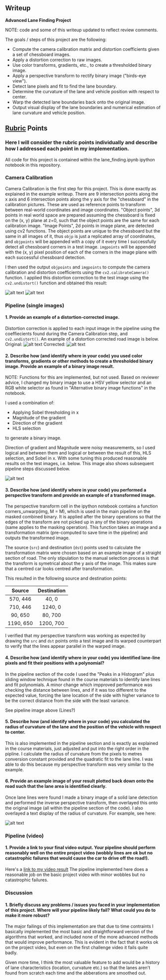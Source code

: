 ## Writeup

**Advanced Lane Finding Project**

NOTE: code and some of this writeup updated to reflect review comments.

The goals / steps of this project are the following:

* Compute the camera calibration matrix and distortion coefficients given a set of chessboard images.
* Apply a distortion correction to raw images.
* Use color transforms, gradients, etc., to create a thresholded binary image.
* Apply a perspective transform to rectify binary image ("birds-eye view").
* Detect lane pixels and fit to find the lane boundary.
* Determine the curvature of the lane and vehicle position with respect to center.
* Warp the detected lane boundaries back onto the original image.
* Output visual display of the lane boundaries and numerical estimation of lane curvature and vehicle position.

[//]: # (Image References)

[image1]: ./output_images/corners.jpg "Corners"
[image2]: ./output_images/undist.jpg "Undistorted"
[image3]: ./test_images/straight_lines1.jpg "Distorted"
[image4]: ./output_images/undist_straight_lines1.jpg "Undistorted"
[image5]: ./output_images/pipeline.png "Pipeline"
[image6]: ./output_images/test4.jpg_final.jpg "Output"
[video1]: ./project_video.mp4 "Video"

## [Rubric](https://review.udacity.com/#!/rubrics/571/view) Points

### Here I will consider the rubric points individually and describe how I addressed each point in my implementation.  

All code for this project is contained within the lane_finding.ipynb ipython notebook in this repository.

### Camera Calibration

Camera Calibration is the first step for this project. This is done exactly as explained in the example writeup. There are 9 intersection points along the x axis and 6 intersection points along the y axis for the "chessboard" in the calibration pictures. These are used as reference points to transform between real-world coordinates and image coordinates. "Object points", 3d points in real world space are prepared assuming the chessboard is fixed on the (x, y) plane at z=0, such that the object points are the same for each calibration image. "Image Points", 2d points in image plane, are detected using cv2 functions. The object points are unique to the chessboard but the same in all images of it, thus `objp` is just a replicated array of coordinates, and `objpoints` will be appended with a copy of it every time I successfully detect all chessboard corners in a test image.  `imgpoints` will be appended with the (x, y) pixel position of each of the corners in the image plane with each successful chessboard detection.  

I then used the output `objpoints` and `imgpoints` to compute the camera calibration and distortion coefficients using the `cv2.calibrateCamera()` function.  I applied this distortion correction to the test image using the `cv2.undistort()` function and obtained this result: 

![alt text][image1] ![alt text][image2]

### Pipeline (single images)

#### 1. Provide an example of a distortion-corrected image.

Distortion correction is applied to each input image in the pipeline using the coeffiecients found during the Camera Calibration step, and `cv2.undistort()`. An example of a distortion corrected road image is below.
Original:
![alt text][image3]
Corrected:
![alt text][image4]

#### 2. Describe how (and identify where in your code) you used color transforms, gradients or other methods to create a thresholded binary image.  Provide an example of a binary image result.

NOTE: Functions for this are implemented, but not used. Based on reviewer advice, I changed my binary image to use a HSV yellow selector and an RGB white selector as found in "Alternative binary image functions" in the notebook.

I used a combination of:
* Applying Sobel thresholding in x
* Magnitude of the gradient
* Direction of the gradient
* HLS selection

to generate a binary image.

Direction of gradient and Magnitude were noisy measurements, so I used logical and between them and logical or between the result of this, HLS selection, and Sobel in x. With some tuning this produced reasonable results on the test images, i.e. below. This image also shows subsequent pipeline steps discussed below.

![alt text][image5]

#### 3. Describe how (and identify where in your code) you performed a perspective transform and provide an example of a transformed image.

The perspective transform cell in the ipython notebook contains a function corners_unwarp(img, M = M), which is used in the main pipeline on the masked combined binary. It is applied after the binary operations so that the edges of the transform are not picked up in any of the binary operations (same applies to the masking operation). This function takes an image and a transformation matrix (pre-computed to save time in the pipeline) and outputs the transformed image.

The source (`src`) and destination (`dst`) points used to calculate the transformation matrix were chosen based on an example image of a straight section of road. The only stipulation to the manual selection process is that the transform is symetrical about the y axis of the image. This makes sure that a centred car looks centred after transformation.

This resulted in the following source and destination points:

| Source        | Destination   | 
|:-------------:|:-------------:| 
| 570, 446      | 40, 0        | 
| 710, 446      | 1240, 0      |
| 90, 650     | 80, 700      |
| 1190, 650      | 1200, 700        |

I verified that my perspective transform was working as expected by drawing the `src` and `dst` points onto a test image and its warped counterpart to verify that the lines appear parallel in the warped image.

#### 4. Describe how (and identify where in your code) you identified lane-line pixels and fit their positions with a polynomial?

In the pipeline section of the code I used the "Peaks in a Histogram" plus sliding window technique found in the course materials to identify lane lines and fit polynomials. A minor change which impproved performance was checking the distance between lines, and if it was too different to the expected value, forcing the lane location of the side with higher variance to be the correct distance from the side with the least variance.

See pipeline image above (Lines?)

#### 5. Describe how (and identify where in your code) you calculated the radius of curvature of the lane and the position of the vehicle with respect to center.

This is also implemented in the pipeline section and is exactly as explained in the course materials, just adjusted and put into the right order in the pipline. I calculate the radius of curvature from the pixels to metres conversion constant provided and the quadratic fit to the lane line. I was able to do this because my perspective transform was very similar to the example.

#### 6. Provide an example image of your result plotted back down onto the road such that the lane area is identified clearly.

Once lane lines were found I made a binary image of a solid lane detection and performed the inverse perspective transform, then overlayed this onto the original image (all within the pipeline section of the code). I also overlayed a text display of the radius of curvature. For example, see here:

![alt text][image6]

### Pipeline (video)

#### 1. Provide a link to your final video output.  Your pipeline should perform reasonably well on the entire project video (wobbly lines are ok but no catastrophic failures that would cause the car to drive off the road!).

Here's a [link to my video result](./project_video_out.mp4)
The pipeline implemented here does a reasonable job on the basic project video with minor wobbles but no catastrophic failures.

### Discussion

#### 1. Briefly discuss any problems / issues you faced in your implementation of this project.  Where will your pipeline likely fail?  What could you do to make it more robust?

The major failings of this implementation are that due to time contraints I basically implemented the most basic and straightforward version of the algorithms that worked, and included none of the more advanced methods that would improve performance. This is evident in the fact that it works ok on the project video, but even on the first challenge video it fails quite badly.

Given more time, I think the most valuable feature to add would be a history of lane characteristics (location, curvature etc.) so that the lanes aren't found from scratch each time and the abberations are smoothed out.
